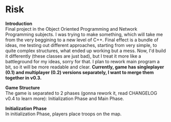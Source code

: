 # Risk
**Introduction** <br />
Final project in the Object Oriented Programming and Network Programming subjects. I was trying to make something, which will take me from the very beggining to a new level of C++. Final effect is a bundle of ideas, me testing out different approaches, starting from very simple, to quite complex structures, what ended up working but a mess. Now, I'd build it differently (these classes are just bad), but I treat it more like a battleground for my ideas, sorry for that. I plan to rework main program a bit, so it will be more readable and clear. **Currently, game has singleplayer (0.1) and multiplayer (0.2) versions separately, I want to merge them together in v0.3.**

**Game Structure** <br />
The game is separated to 2 phases (gonna rework it, read CHANGELOG v0.4 to learn more): Initialization Phase and Main Phase. 

**Initialization Phase** <br />
In initialization Phase, players place troops on the map.
